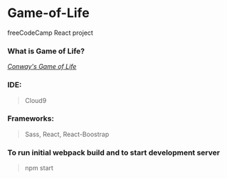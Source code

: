 # Game-of-Life
freeCodeCamp React project

### What is Game of Life? 
*[Conway's Game of Life](https://www.math.cornell.edu/~lipa/mec/lesson6.html)*
### IDE:
> Cloud9
### Frameworks:
> Sass, React, React-Boostrap

### To run initial webpack build and to start development server
> npm start
